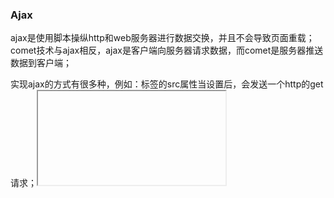 ### Ajax

​	ajax是使用脚本操纵http和web服务器进行数据交换，并且不会导致页面重载；comet技术与ajax相反，ajax是客户端向服务器请求数据，而comet是服务器推送数据到客户端；

​	实现ajax的方式有很多种，例如：<img>标签的src属性当设置后，会发送一个http的get请求；<iframe>标签的src属性，iframe比img更加强大一些，可以接受src加载后返回的数据，并加载到页面中，我们可以通过遍历iframe文档来处理响应内容；<script>标签的src可以发起http的get请求，并且script是可以跨域通信，当执行脚本时，服务器返回json格式的响应，js能够自动将其解码，这种方式也叫做“jsonp”；另外还有更简单的方式为XMLHttpRequest；

​	comet传输协议需要客户端和服务器之间建立一个保持开启的连接，当服务器发送消息到客户端后，将这个连接关闭，客户端处理该消息之后，客户端马上为后续消息建立一个新的连接；

#### 使用XMLHttpRequest

##### 1、创建xhr对象

var request = new XMLHttpRequest();

在ie7之前不支持上面直接调用构造函数的方式来创建xhr对象，而是需要使用一个ActiveX对象，如下方式模拟：

```javascript
if(window.XMLHttpRequest === undefined){
  window.XMLHttpRequest = function (){
    try{
    	return new ActiveXObject("Msxml2.XMLHTTP.6.0");
    }catch (e1){
    	return new ActiveXObject("Msxml2.XMLHTTP.3.0");
    }catch (e2){
    	throw new Error("not support");
    }
  }
}
```

##### 2、设置请求

请求包括请求的方法、请求的url、请求头、请求的主体

request.open( method , url , async );   //参数分别为请求方法、url、是否异步（默认true）

request.setRequestHeader( "Content-Type" , "text/plain" );  //设置请求头

request.send();   //get请求没有主体，不写或者为null；post请求通常拥有主体 

一些请求头是xhr对象自动添加的，用来防止伪造，例如：cookie、Date、User-agent等；

##### 3、取得响应

http响应由状态码、响应头集合、响应主体组成；

1、status和statusText属性以数字和文本的形式返回http状态码；

2、使用getResPonseHeader()和getAllResponseHeaders()能查询响应头，后者会自动过滤掉cookie头；

3、响应主体可以从responseText属性中得到文本形式响应内容，从responseXML得到Document形式内容；

4、监测请求的状态

xhr对象由readyState属性用来表示请求的状态，它是一个整数：0代表open()尚未调用，1代表open()已调用，2代表接收到头信息，3代表接收到响应主体，4代表响应完成；而readyState属性的每次改变都会触发xhr上的readystatechange事件，所以我们需要定义xhr的readystatechange事件来监听readyState的值；

#### 取消请求

可以通过xhr的abort()方法来终止http请求，xhr2中定义了timeout属性来制定请求自动终止的毫秒数（多数浏览器不支持此属性），我们可以通过setTimeout()方法和abort()方法实现超时自动取消；

#### 跨域http请求

因为同源策略，浏览器不允许脚本查找跨域文档的内容，我们可以通过集中方式实现跨域请求；

1. xhr2设置CORS（Cross-Origin Resource Sharing，跨域资源共享）允许跨域访问网站，ie8通过XDomainRequest对象支持它；通过测试xhr的withCredentials属性可以查看浏览器是否支持cors方式；

2. 使用<script>（jsonp）:使用jsonp方式发送请求时，第三方脚本必须是我们可信任的，攻击者可以通过攻击第三方服务器来接管你的网页，从而运行他的代码，这是很危险的；对于可信任的jsonp，其响应内容是用js函数名和圆括号包裹起来的，例如：handleResponse ( response_data )，当返回后，这个函数就会成为script标签的内容，然后自动去执行；这个回调函数的名字，我们可以通过发送名为jsonp的参数来指定，或者还有一个常见的callback参数；

   ```javascript
   function jsonpCallback(result) {    
     for(var i in result) {  
       console.log(i+":"+result[i]);
     }  
   }  
   var JSONP=document.createElement("script");  
   JSONP.type="text/javascript";  
   JSONP.src="data.js?callback=jsonpCallback";  
   document.getElementsByTagName("head")[0].appendChild(JSONP); 
   ```

   ```javascript
   //data.js
   jsonpCallback({    //只示意返回的数据格式，返回的数据应为callback(data)的形式
   	a:1,
   	b:2,
   	c:3,
   	d:4,
   	e:5
   })
   ```

#### comet技术

js定义了一个EventSource对象，我们可以传递给其构造函数一个URL，然后在返回的实例上定义监听消息事件：

```javascript
var ticker = new EventSource( server_api );
ticker.onmessage = function(e){
  var type = e.type;
  var data = e.data;
}

```

其他方式可以使用web socket和xhr长连接的方式